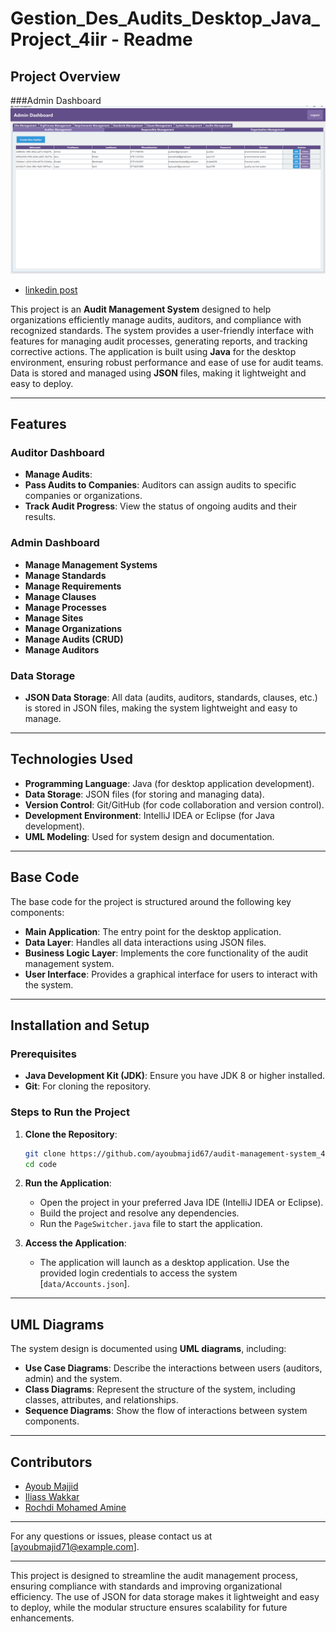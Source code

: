 # Gestion_Des_Audits_Desktop_Java_Project_4iir - Readme

## Project Overview
###Admin Dashboard 
![ AdminDashboard](logo.png)

- [linkedin post](https://www.linkedin.com/posts/youbista_java-auditmanagement-json-activity-7289340095797559298-ZMFj?utm_source=share&utm_medium=member_desktop)

This project is an **Audit Management System** designed to help organizations efficiently manage audits, auditors, and compliance with recognized standards. The system provides a user-friendly interface with features for managing audit processes, generating reports, and tracking corrective actions. The application is built using **Java** for the desktop environment, ensuring robust performance and ease of use for audit teams. Data is stored and managed using **JSON** files, making it lightweight and easy to deploy.

---

## Features

### Auditor Dashboard
- **Manage Audits**: 
- **Pass Audits to Companies**: Auditors can assign audits to specific companies or organizations.
- **Track Audit Progress**: View the status of ongoing audits and their results.

### Admin Dashboard
- **Manage Management Systems**
- **Manage Standards**
- **Manage Requirements**
- **Manage Clauses**
- **Manage Processes**
- **Manage Sites**
- **Manage Organizations**
- **Manage Audits (CRUD)**
- **Manage Auditors**

### Data Storage
- **JSON Data Storage**: All data (audits, auditors, standards, clauses, etc.) is stored in JSON files, making the system lightweight and easy to manage.
---

## Technologies Used

- **Programming Language**: Java (for desktop application development).
- **Data Storage**: JSON files (for storing and managing data).
- **Version Control**: Git/GitHub (for code collaboration and version control).
- **Development Environment**: IntelliJ IDEA or Eclipse (for Java development).
- **UML Modeling**: Used for system design and documentation.

---

## Base Code

The base code for the project is structured around the following key components:

- **Main Application**: The entry point for the desktop application.
- **Data Layer**: Handles all data interactions using JSON files.
- **Business Logic Layer**: Implements the core functionality of the audit management system.
- **User Interface**: Provides a graphical interface for users to interact with the system.

---

## Installation and Setup

### Prerequisites

- **Java Development Kit (JDK)**: Ensure you have JDK 8 or higher installed.
- **Git**: For cloning the repository.

### Steps to Run the Project

1. **Clone the Repository**:
   ```bash
   git clone https://github.com/ayoubmajid67/audit-management-system_4iir.git
   cd code
   ```

2. **Run the Application**:
   - Open the project in your preferred Java IDE (IntelliJ IDEA or Eclipse).
   - Build the project and resolve any dependencies.
   - Run the `PageSwitcher.java` file to start the application.

3. **Access the Application**:
   - The application will launch as a desktop application. Use the provided login credentials to access the system [`data/Accounts.json`].

---

## UML Diagrams

The system design is documented using **UML diagrams**, including:

- **Use Case Diagrams**: Describe the interactions between users (auditors, admin) and the system.
- **Class Diagrams**: Represent the structure of the system, including classes, attributes, and relationships.
- **Sequence Diagrams**: Show the flow of interactions between system components.

---

## Contributors

- [Ayoub Majjid](https://www.linkedin.com/in/youbista/)
- [Iliass Wakkar](https://www.linkedin.com/in/iliass-wakkar/)
- [Rochdi Mohamed Amine](https://www.linkedin.com/in/rocmine/)

---

For any questions or issues, please contact us at [ayoubmajid71@example.com].

---

This project is designed to streamline the audit management process, ensuring compliance with standards and improving organizational efficiency. The use of JSON for data storage makes it lightweight and easy to deploy, while the modular structure ensures scalability for future enhancements.
